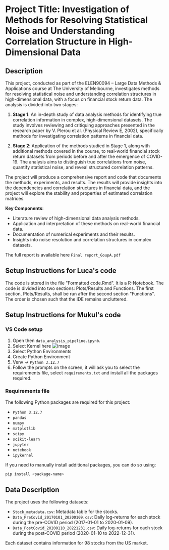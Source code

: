 # Project Title: Investigation of Methods for Resolving Statistical Noise and Understanding Correlation Structure in High-Dimensional Data

## Description  
This project, conducted as part of the ELEN90094 – Large Data Methods & Applications course at The University of Melbourne, investigates methods for resolving statistical noise and understanding correlation structures in high-dimensional data, with a focus on financial stock return data. The analysis is divided into two stages:

1. **Stage 1**: An in-depth study of data analysis methods for identifying true correlation information in complex, high-dimensional datasets. The study involves reviewing and critiquing approaches presented in the research paper by V. Plerou et al. (Physical Review E, 2002), specifically methods for investigating correlation patterns in financial data.

2. **Stage 2**: Application of the methods studied in Stage 1, along with additional methods covered in the course, to real-world financial stock return datasets from periods before and after the emergence of COVID-19. The analysis aims to distinguish true correlations from noise, quantify statistical noise, and reveal structured correlation patterns.

The project will produce a comprehensive report and code that documents the methods, experiments, and results. The results will provide insights into the dependencies and correlation structures in financial data, and the project will explore the stability and properties of estimated correlation matrices.

**Key Components**:
- Literature review of high-dimensional data analysis methods.
- Application and interpretation of these methods on real-world financial data.
- Documentation of numerical experiments and their results.
- Insights into noise resolution and correlation structures in complex datasets.

The full report is available here `Final report_GoupA.pdf`

## Setup Instructions for Luca's code

The code is stored in the file "Formatted code.Rmd". It is a R-Notebook. The code is divided into two sections: Plots/Results and Functions. The first section, Plots/Results, shall be run after the second section "Functions". The order is chosen such that the IDE remains uncluttered.


## Setup Instructions for Mukul's code
### VS Code setup
1. Open then `data_analysis_pipeline.ipynb`.
2. Select Kernel here ![image](https://github.com/user-attachments/assets/694836d8-efdb-4348-9efd-fc276ed1bd4a)
3. Select Python Environments
4. Create Python Environment
5. Venv -> `Python 3.12.7`
6. Follow the prompts on the screen, it will ask you to select the requirements file, select `requirements.txt` and install all the packages required. 

### Requirements file

The following Python packages are required for this project:
- `Python 3.12.7`
- `pandas`
- `numpy`
- `matplotlib`
- `scipy`
- `scikit-learn`
- `jupyter`
- `notebook`
 - `ipykernel`

If you need to manually install additional packages, you can do so using:
```bash
pip install <package-name>
```

## Data Description

The project uses the following datasets:

- `Stock_metadata.csv`: Metadata table for the stocks.
- `Data_PreCovid_20170101_20200109.csv`: Daily log-returns for each stock during the pre-COVID period (2017-01-01 to 2020-01-09).
- `Data_PostCovid_20200110_20221231.csv`: Daily log-returns for each stock during the post-COVID period (2020-01-10 to 2022-12-31).

Each dataset contains information for 98 stocks from the US market.
